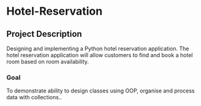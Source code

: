 ﻿# Hotel-Reservation
 
## Project Description

Designing and implementing a Python hotel reservation application. The hotel reservation application will allow customers to find and book a 
hotel room based on room availability.

### Goal

To demonstrate ability to design classes using OOP, organise and process data with collections..
